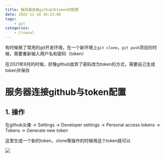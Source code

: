 ```yaml
---
title: 服务器连接github与token的配置
date: 2022-11-18 16:23:08
tags:
    - git
categories:
	- Crsenal
---
```


有时候换了常用的git开发环境，在一个新环境上`git clone`，`git push`项目的时候，需要重新输入用户名和密码（token）

在2021年9月的时候，好像github放弃了密码改为token的方式，需要自己生成token并保存

<!--more-->

# 服务器连接github与token配置

## 1. 操作

在github头像 -> Settings -> Developer settings -> Personal access tokens -> Tokens -> Generate new token

这里生成一个新的token，clone等操作的时候用这个token就可以

![](http://yixuan004.oss-cn-hangzhou.aliyuncs.com/img/2022-11-18-16-42-36.png)